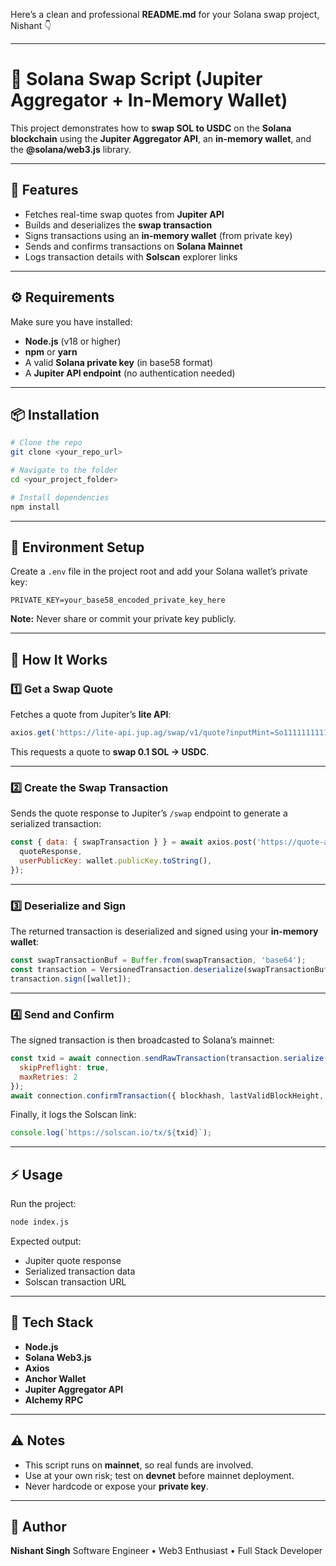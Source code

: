 Here’s a clean and professional **README.md** for your Solana swap project, Nishant 👇

---

# 💱 Solana Swap Script (Jupiter Aggregator + In-Memory Wallet)

This project demonstrates how to **swap SOL to USDC** on the **Solana blockchain** using the **Jupiter Aggregator API**, an **in-memory wallet**, and the **@solana/web3.js** library.

---

## 🚀 Features

* Fetches real-time swap quotes from **Jupiter API**
* Builds and deserializes the **swap transaction**
* Signs transactions using an **in-memory wallet** (from private key)
* Sends and confirms transactions on **Solana Mainnet**
* Logs transaction details with **Solscan** explorer links

---

## ⚙️ Requirements

Make sure you have installed:

* **Node.js** (v18 or higher)
* **npm** or **yarn**
* A valid **Solana private key** (in base58 format)
* A **Jupiter API endpoint** (no authentication needed)

---

## 📦 Installation

```bash
# Clone the repo
git clone <your_repo_url>

# Navigate to the folder
cd <your_project_folder>

# Install dependencies
npm install
```

---

## 🔐 Environment Setup

Create a `.env` file in the project root and add your Solana wallet’s private key:

```env
PRIVATE_KEY=your_base58_encoded_private_key_here
```

**Note:** Never share or commit your private key publicly.

---

## 🧠 How It Works

### 1️⃣ Get a Swap Quote

Fetches a quote from Jupiter’s **lite API**:

```js
axios.get('https://lite-api.jup.ag/swap/v1/quote?inputMint=So11111111111111111111111111111111111111112&outputMint=EPjFWdd5AufqSSqeM2qN1xzybapC8G4wEGGkZwyTDt1v&amount=100000000&slippageBps=50&restrictIntermediateTokens=true');
```

This requests a quote to **swap 0.1 SOL → USDC**.

---

### 2️⃣ Create the Swap Transaction

Sends the quote response to Jupiter’s `/swap` endpoint to generate a serialized transaction:

```js
const { data: { swapTransaction } } = await axios.post('https://quote-api.jup.ag/v6/swap', {
  quoteResponse,
  userPublicKey: wallet.publicKey.toString(),
});
```

---

### 3️⃣ Deserialize and Sign

The returned transaction is deserialized and signed using your **in-memory wallet**:

```js
const swapTransactionBuf = Buffer.from(swapTransaction, 'base64');
const transaction = VersionedTransaction.deserialize(swapTransactionBuf);
transaction.sign([wallet]);
```

---

### 4️⃣ Send and Confirm

The signed transaction is then broadcasted to Solana’s mainnet:

```js
const txid = await connection.sendRawTransaction(transaction.serialize(), {
  skipPreflight: true,
  maxRetries: 2
});
await connection.confirmTransaction({ blockhash, lastValidBlockHeight, signature: txid });
```

Finally, it logs the Solscan link:

```js
console.log(`https://solscan.io/tx/${txid}`);
```

---

## ⚡ Usage

Run the project:

```bash
node index.js
```

Expected output:

* Jupiter quote response
* Serialized transaction data
* Solscan transaction URL

---

## 🧩 Tech Stack

* **Node.js**
* **Solana Web3.js**
* **Axios**
* **Anchor Wallet**
* **Jupiter Aggregator API**
* **Alchemy RPC**

---

## ⚠️ Notes

* This script runs on **mainnet**, so real funds are involved.
* Use at your own risk; test on **devnet** before mainnet deployment.
* Never hardcode or expose your **private key**.

---

## 🧠 Author

**Nishant Singh**
Software Engineer • Web3 Enthusiast • Full Stack Developer
